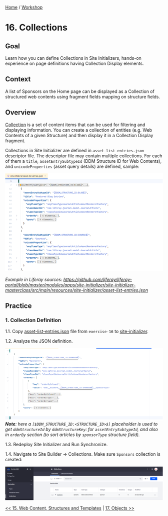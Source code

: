 [Home](../../../README.md) / [Workshop](../README.md) 

# 16. Collections

## Goal 

Learn how you can define Collections in Site Initializers, hands-on experience on page definitions having Collection Display elements.

## Context

A list of Sponsors on the Home page can be displayed as a Collection of structured web contents using fragment fields mapping on structure fields.

## Overview

[Collection](https://learn.liferay.com/w/dxp/site-building/displaying-content/collections-and-collection-pages) is a set of content items that can be used for filtering and displaying information. 
You can create a collection of entities (e.g. Web Contents of a given Structure) and then display it in a Collection Display fragment.

Collections in Site Initializer are defined in `asset-list-entries.json` descriptor file. 
The descriptor file may contain multiple collections. 
For each of them a `title`, `assetEntrySubtypeId` (DDM Structure ID for Web Contents), and `unicodeProperties` (asset query details) are defined, sample:

![01.png](images/01.png)

_Example in Liferay sources: https://github.com/liferay/liferay-portal/blob/master/modules/apps/site-initializer/site-initializer-masterclass/src/main/resources/site-initializer/asset-list-entries.json_

## Practice

### 1. Collection Definition

1.1. Copy [asset-list-entries.json](../../../exercises/exercise-16/asset-list-entries.json) file from `exercise-16` to [site-initializer](../../../modules/devcon-site-initializer/src/main/resources/site-initializer).

1.2. Analyze the JSON definition.

![02.png](images/02.png)
_**Note**: here a `[$DDM_STRUCTURE_ID:<STRUCTURE_ID>$]` placeholder is used to get `ddmStructureId` by `ddmStructureKey`: for `assetEntrySubtypeId`, and also in `orderBy` section (to sort articles by `sponsorType` structure field)._

1.3. Redeploy Site Initializer and Run Synchronize.

1.4. Navigate to Site Builder → Collections. Make sure `Sponsors` collection is created:

![03.png](images/03.png)





[<< 15. Web Content, Structures and Templates](../15-web-content/README.md) | [17. Objects >>](../17-objects/README.md)